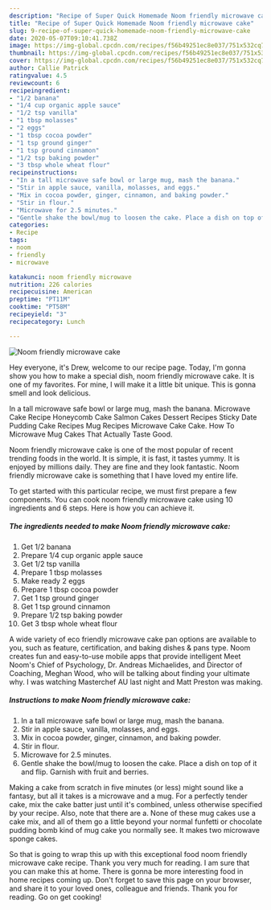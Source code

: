 ```yaml
---
description: "Recipe of Super Quick Homemade Noom friendly microwave cake"
title: "Recipe of Super Quick Homemade Noom friendly microwave cake"
slug: 9-recipe-of-super-quick-homemade-noom-friendly-microwave-cake
date: 2020-05-07T09:10:41.738Z
image: https://img-global.cpcdn.com/recipes/f56b49251ec8e037/751x532cq70/noom-friendly-microwave-cake-recipe-main-photo.jpg
thumbnail: https://img-global.cpcdn.com/recipes/f56b49251ec8e037/751x532cq70/noom-friendly-microwave-cake-recipe-main-photo.jpg
cover: https://img-global.cpcdn.com/recipes/f56b49251ec8e037/751x532cq70/noom-friendly-microwave-cake-recipe-main-photo.jpg
author: Callie Patrick
ratingvalue: 4.5
reviewcount: 6
recipeingredient:
- "1/2 banana"
- "1/4 cup organic apple sauce"
- "1/2 tsp vanilla"
- "1 tbsp molasses"
- "2 eggs"
- "1 tbsp cocoa powder"
- "1 tsp ground ginger"
- "1 tsp ground cinnamon"
- "1/2 tsp baking powder"
- "3 tbsp whole wheat flour"
recipeinstructions:
- "In a tall microwave safe bowl or large mug, mash the banana."
- "Stir in apple sauce, vanilla, molasses, and eggs."
- "Mix in cocoa powder, ginger, cinnamon, and baking powder."
- "Stir in flour."
- "Microwave for 2.5 minutes."
- "Gentle shake the bowl/mug to loosen the cake. Place a dish on top of it and flip. Garnish with fruit and berries."
categories:
- Recipe
tags:
- noom
- friendly
- microwave

katakunci: noom friendly microwave 
nutrition: 226 calories
recipecuisine: American
preptime: "PT11M"
cooktime: "PT58M"
recipeyield: "3"
recipecategory: Lunch

---
```



![Noom friendly microwave cake](https://img-global.cpcdn.com/recipes/f56b49251ec8e037/751x532cq70/noom-friendly-microwave-cake-recipe-main-photo.jpg)

Hey everyone, it's Drew, welcome to our recipe page. Today, I'm gonna show you how to make a special dish, noom friendly microwave cake. It is one of my favorites. For mine, I will make it a little bit unique. This is gonna smell and look delicious.

In a tall microwave safe bowl or large mug, mash the banana. Microwave Cake Recipe Honeycomb Cake Salmon Cakes Dessert Recipes Sticky Date Pudding Cake Recipes Mug Recipes Microwave Cake Cake. How To Microwave Mug Cakes That Actually Taste Good.

Noom friendly microwave cake is one of the most popular of recent trending foods in the world. It is simple, it is fast, it tastes yummy. It is enjoyed by millions daily. They are fine and they look fantastic. Noom friendly microwave cake is something that I have loved my entire life.


To get started with this particular recipe, we must first prepare a few components. You can cook noom friendly microwave cake using 10 ingredients and 6 steps. Here is how you can achieve it.

<!--inarticleads1-->

##### The ingredients needed to make Noom friendly microwave cake:

1. Get 1/2 banana
1. Prepare 1/4 cup organic apple sauce
1. Get 1/2 tsp vanilla
1. Prepare 1 tbsp molasses
1. Make ready 2 eggs
1. Prepare 1 tbsp cocoa powder
1. Get 1 tsp ground ginger
1. Get 1 tsp ground cinnamon
1. Prepare 1/2 tsp baking powder
1. Get 3 tbsp whole wheat flour


A wide variety of eco friendly microwave cake pan options are available to you, such as feature, certification, and baking dishes &amp; pans type. Noom creates fun and easy-to-use mobile apps that provide intelligent Meet Noom&#39;s Chief of Psychology, Dr. Andreas Michaelides, and Director of Coaching, Meghan Wood, who will be talking about finding your ultimate why. I was watching Masterchef AU last night and Matt Preston was making. 

<!--inarticleads2-->

##### Instructions to make Noom friendly microwave cake:

1. In a tall microwave safe bowl or large mug, mash the banana.
1. Stir in apple sauce, vanilla, molasses, and eggs.
1. Mix in cocoa powder, ginger, cinnamon, and baking powder.
1. Stir in flour.
1. Microwave for 2.5 minutes.
1. Gentle shake the bowl/mug to loosen the cake. Place a dish on top of it and flip. Garnish with fruit and berries.


Making a cake from scratch in five minutes (or less) might sound like a fantasy, but all it takes is a microwave and a mug. For a perfectly tender cake, mix the cake batter just until it&#39;s combined, unless otherwise specified by your recipe. Also, note that there are a. None of these mug cakes use a cake mix, and all of them go a little beyond your normal funfetti or chocolate pudding bomb kind of mug cake you normally see. It makes two microwave sponge cakes. 

So that is going to wrap this up with this exceptional food noom friendly microwave cake recipe. Thank you very much for reading. I am sure that you can make this at home. There is gonna be more interesting food in home recipes coming up. Don't forget to save this page on your browser, and share it to your loved ones, colleague and friends. Thank you for reading. Go on get cooking!
